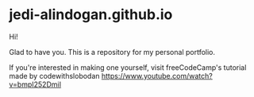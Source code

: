 # jedi-alindogan.github.io
Hi!

Glad to have you. This is a repository for my personal portfolio.

If you're interested in making one yourself, visit freeCodeCamp's tutorial made by codewithslobodan https://www.youtube.com/watch?v=bmpI252DmiI

